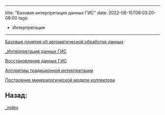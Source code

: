 
---
title: "Базовая интерпретация данных ГИС"
date: 2022-08-15T09:03:20-08:00
tags:
- Интерпретация
---

[Базовые понятия об автоматической обработке данных](Интерпретация%20данных%20ГИС/Базовые%20понятия%20об%20автоматической%20обработке%20данных.md)

[_Интерпретация данных ГИС](Интерпретация%20данных%20ГИС/_Интерпретация%20данных%20ГИС.md)

[Восстановление данных ГИС](Интерпретация%20данных%20ГИС/Восстановление%20данных%20ГИС.md)

[Алгоритмы традиционной интерпретации](Интерпретация%20данных%20ГИС/Алгоритмы%20традиционной%20интерпретации.md)

[Построение минералогической модели коллектора](Интерпретация%20данных%20ГИС/Построение%20минералогической%20модели%20коллектора.md)


## Назад:

[_index](_index.md)